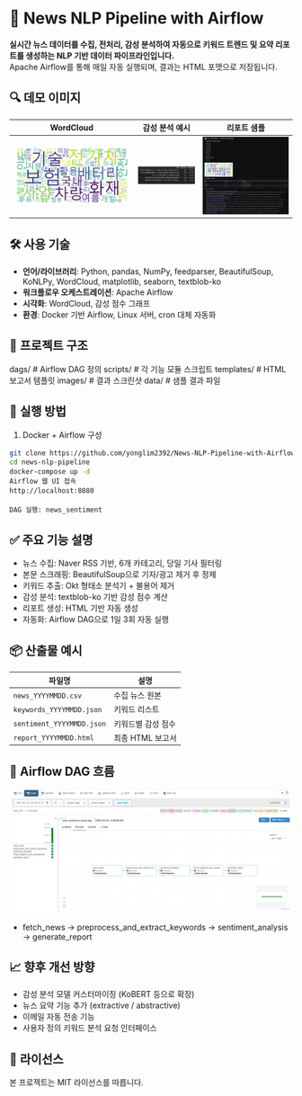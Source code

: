 # 📰 News NLP Pipeline with Airflow

**실시간 뉴스 데이터를 수집, 전처리, 감성 분석하여 자동으로 키워드 트렌드 및 요약 리포트를 생성하는 NLP 기반 데이터 파이프라인입니다.**  
Apache Airflow를 통해 매일 자동 실행되며, 결과는 HTML 포맷으로 저장됩니다.

## 🔍 데모 이미지

| WordCloud | 감성 분석 예시 | 리포트 샘플 |
|-----------|----------------|---------------|
| ![WordCloud](images/wordcloud_sample.png) | ![Sentiment](images/sentiment_table.png) | ![Report](images/report_preview.png) |

## 🛠 사용 기술

- **언어/라이브러리**: Python, pandas, NumPy, feedparser, BeautifulSoup, KoNLPy, WordCloud, matplotlib, seaborn, textblob-ko
- **워크플로우 오케스트레이션**: Apache Airflow
- **시각화**: WordCloud, 감성 점수 그래프
- **환경**: Docker 기반 Airflow, Linux 서버, cron 대체 자동화

## 📁 프로젝트 구조

dags/ # Airflow DAG 정의
scripts/ # 각 기능 모듈 스크립트
templates/ # HTML 보고서 템플릿
images/ # 결과 스크린샷
data/ # 샘플 결과 파일

## 🚀 실행 방법

1. Docker + Airflow 구성
```bash
git clone https://github.com/yonglim2392/News-NLP-Pipeline-with-Airflow.git
cd news-nlp-pipeline
docker-compose up -d
Airflow 웹 UI 접속
http://localhost:8080

DAG 실행: news_sentiment
```

## ✅ 주요 기능 설명
- 뉴스 수집: Naver RSS 기반, 6개 카테고리, 당일 기사 필터링
- 본문 스크래핑: BeautifulSoup으로 기자/광고 제거 후 정제
- 키워드 추출: Okt 형태소 분석기 + 불용어 제거
- 감성 분석: textblob-ko 기반 감성 점수 계산
- 리포트 생성: HTML 기반 자동 생성
- 자동화: Airflow DAG으로 1일 3회 자동 실행

## 📦 산출물 예시

| 파일명 | 설명 |
|--------|------|
| `news_YYYYMMDD.csv` | 수집 뉴스 원본 |
| `keywords_YYYYMMDD.json` | 키워드 리스트 |
| `sentiment_YYYYMMDD.json` | 키워드별 감성 점수 |
| `report_YYYYMMDD.html` | 최종 HTML 보고서 |

## 🧩 Airflow DAG 흐름

![DAG Graph View](images/dag_graphview.png)

- fetch_news → preprocess_and_extract_keywords → sentiment_analysis → generate_report

## 📈 향후 개선 방향

- 감성 분석 모델 커스터마이징 (KoBERT 등으로 확장)
- 뉴스 요약 기능 추가 (extractive / abstractive)
- 이메일 자동 전송 기능
- 사용자 정의 키워드 분석 요청 인터페이스

## 🧾 라이선스

본 프로젝트는 MIT 라이선스를 따릅니다.
